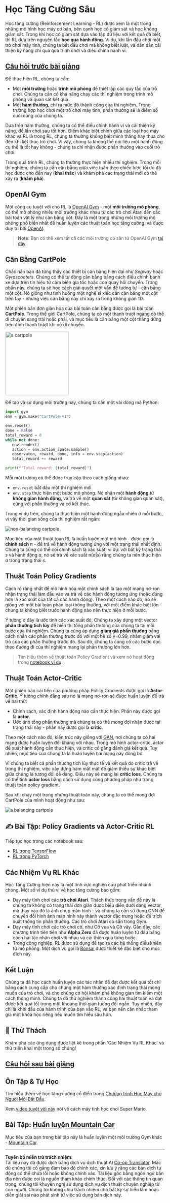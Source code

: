 <!--
CO_OP_TRANSLATOR_METADATA:
{
  "original_hash": "dbacf9b1915612981d76059678e563e5",
  "translation_date": "2025-08-29T12:14:40+00:00",
  "source_file": "lessons/6-Other/22-DeepRL/README.md",
  "language_code": "vi"
}
-->
# Học Tăng Cường Sâu

Học tăng cường (Reinforcement Learning - RL) được xem là một trong những mô hình học máy cơ bản, bên cạnh học có giám sát và học không giám sát. Trong khi học có giám sát dựa vào tập dữ liệu với kết quả đã biết, thì RL dựa trên nguyên tắc **học qua hành động**. Ví dụ, khi lần đầu chơi một trò chơi máy tính, chúng ta bắt đầu chơi mà không biết luật, và dần dần cải thiện kỹ năng chỉ qua quá trình chơi và điều chỉnh hành vi.

## [Câu hỏi trước bài giảng](https://red-field-0a6ddfd03.1.azurestaticapps.net/quiz/122)

Để thực hiện RL, chúng ta cần:

* Một **môi trường** hoặc **trình mô phỏng** để thiết lập các quy tắc của trò chơi. Chúng ta cần có khả năng chạy các thí nghiệm trong trình mô phỏng và quan sát kết quả.
* Một **hàm thưởng**, chỉ ra mức độ thành công của thí nghiệm. Trong trường hợp học chơi một trò chơi máy tính, phần thưởng sẽ là điểm số cuối cùng của chúng ta.

Dựa trên hàm thưởng, chúng ta có thể điều chỉnh hành vi và cải thiện kỹ năng, để lần chơi sau tốt hơn. Điểm khác biệt chính giữa các loại học máy khác và RL là trong RL, chúng ta thường không biết mình thắng hay thua cho đến khi kết thúc trò chơi. Vì vậy, chúng ta không thể nói liệu một hành động cụ thể là tốt hay không - chúng ta chỉ nhận được phần thưởng vào cuối trò chơi.

Trong quá trình RL, chúng ta thường thực hiện nhiều thí nghiệm. Trong mỗi thí nghiệm, chúng ta cần cân bằng giữa việc tuân theo chiến lược tối ưu đã học được cho đến nay (**khai thác**) và khám phá các trạng thái mới có thể xảy ra (**khám phá**).

## OpenAI Gym

Một công cụ tuyệt vời cho RL là [OpenAI Gym](https://gym.openai.com/) - một **môi trường mô phỏng**, có thể mô phỏng nhiều môi trường khác nhau từ các trò chơi Atari đến các bài toán vật lý như cân bằng cột. Đây là một trong những môi trường mô phỏng phổ biến nhất để huấn luyện các thuật toán học tăng cường, và được duy trì bởi [OpenAI](https://openai.com/).

> **Note**: Bạn có thể xem tất cả các môi trường có sẵn từ OpenAI Gym [tại đây](https://gym.openai.com/envs/#classic_control).

## Cân Bằng CartPole

Chắc hẳn bạn đã từng thấy các thiết bị cân bằng hiện đại như *Segway* hoặc *Gyroscooters*. Chúng có thể tự động cân bằng bằng cách điều chỉnh bánh xe dựa trên tín hiệu từ cảm biến gia tốc hoặc con quay hồi chuyển. Trong phần này, chúng ta sẽ học cách giải quyết một vấn đề tương tự - cân bằng một cột. Nó giống như tình huống một nghệ sĩ xiếc cần cân bằng một cột trên tay - nhưng việc cân bằng này chỉ xảy ra trong không gian 1D.

Một phiên bản đơn giản hóa của bài toán cân bằng được gọi là bài toán **CartPole**. Trong thế giới CartPole, chúng ta có một thanh trượt ngang có thể di chuyển sang trái hoặc phải, và mục tiêu là cân bằng một cột thẳng đứng trên đỉnh thanh trượt khi nó di chuyển.

<img alt="a cartpole" src="images/cartpole.png" width="200"/>

Để tạo và sử dụng môi trường này, chúng ta cần một vài dòng mã Python:

```python
import gym
env = gym.make("CartPole-v1")

env.reset()
done = False
total_reward = 0
while not done:
   env.render()
   action = env.action_space.sample()
   observaton, reward, done, info = env.step(action)
   total_reward += reward

print(f"Total reward: {total_reward}")
```

Mỗi môi trường có thể được truy cập theo cách giống nhau:
* `env.reset` bắt đầu một thí nghiệm mới
* `env.step` thực hiện một bước mô phỏng. Nó nhận một **hành động** từ **không gian hành động**, và trả về một **quan sát** (từ không gian quan sát), cùng với phần thưởng và cờ kết thúc.

Trong ví dụ trên, chúng ta thực hiện một hành động ngẫu nhiên ở mỗi bước, vì vậy thời gian sống của thí nghiệm rất ngắn:

![non-balancing cartpole](../../../../../lessons/6-Other/22-DeepRL/images/cartpole-nobalance.gif)

Mục tiêu của một thuật toán RL là huấn luyện một mô hình - được gọi là **chính sách** π - để trả về hành động tương ứng với một trạng thái nhất định. Chúng ta cũng có thể coi chính sách là xác suất, ví dụ: với bất kỳ trạng thái *s* và hành động *a*, nó sẽ trả về xác suất π(*a*|*s*) rằng chúng ta nên thực hiện *a* trong trạng thái *s*.

## Thuật Toán Policy Gradients

Cách rõ ràng nhất để mô hình hóa một chính sách là tạo một mạng nơ-ron nhận trạng thái làm đầu vào và trả về các hành động tương ứng (hoặc đúng hơn là xác suất của tất cả các hành động). Theo một cách nào đó, nó sẽ giống với một bài toán phân loại thông thường, với một điểm khác biệt lớn - chúng ta không biết trước hành động nào nên thực hiện ở mỗi bước.

Ý tưởng ở đây là ước tính các xác suất đó. Chúng ta xây dựng một vector **phần thưởng tích lũy** để hiển thị tổng phần thưởng của chúng ta tại mỗi bước của thí nghiệm. Chúng ta cũng áp dụng **giảm giá phần thưởng** bằng cách nhân các phần thưởng trước đó với một hệ số γ=0.99, nhằm giảm vai trò của các phần thưởng trước đó. Sau đó, chúng ta củng cố các bước dọc theo đường đi của thí nghiệm mang lại phần thưởng lớn hơn.

> Tìm hiểu thêm về thuật toán Policy Gradient và xem nó hoạt động trong [notebook ví dụ](CartPole-RL-TF.ipynb).

## Thuật Toán Actor-Critic

Một phiên bản cải tiến của phương pháp Policy Gradients được gọi là **Actor-Critic**. Ý tưởng chính đằng sau nó là mạng nơ-ron sẽ được huấn luyện để trả về hai thứ:

* Chính sách, xác định hành động nào cần thực hiện. Phần này được gọi là **actor**.
* Ước tính tổng phần thưởng mà chúng ta có thể mong đợi nhận được tại trạng thái này - phần này được gọi là **critic**.

Theo một cách nào đó, kiến trúc này giống với [GAN](../../4-ComputerVision/10-GANs/README.md), nơi chúng ta có hai mạng được huấn luyện đối kháng với nhau. Trong mô hình actor-critic, actor đề xuất hành động cần thực hiện, và critic cố gắng đánh giá kết quả. Tuy nhiên, mục tiêu của chúng ta là huấn luyện hai mạng này đồng bộ.

Vì chúng ta biết cả phần thưởng tích lũy thực tế và kết quả do critic trả về trong thí nghiệm, việc xây dựng hàm mất mát để giảm thiểu sự khác biệt giữa chúng là tương đối dễ dàng. Điều này sẽ mang lại **critic loss**. Chúng ta có thể tính **actor loss** bằng cách sử dụng cùng phương pháp như trong thuật toán policy gradient.

Sau khi chạy một trong những thuật toán này, chúng ta có thể mong đợi CartPole của mình hoạt động như sau:

![a balancing cartpole](../../../../../lessons/6-Other/22-DeepRL/images/cartpole-balance.gif)

## ✍️ Bài Tập: Policy Gradients và Actor-Critic RL

Tiếp tục học trong các notebook sau:

* [RL trong TensorFlow](CartPole-RL-TF.ipynb)
* [RL trong PyTorch](CartPole-RL-PyTorch.ipynb)

## Các Nhiệm Vụ RL Khác

Học Tăng Cường hiện nay là một lĩnh vực nghiên cứu phát triển nhanh chóng. Một số ví dụ thú vị về học tăng cường bao gồm:

* Dạy máy tính chơi các **trò chơi Atari**. Thách thức trong vấn đề này là chúng ta không có trạng thái đơn giản được biểu diễn dưới dạng vector, mà thay vào đó là ảnh chụp màn hình - và chúng ta cần sử dụng CNN để chuyển đổi hình ảnh màn hình này thành vector đặc trưng hoặc để trích xuất thông tin phần thưởng. Các trò chơi Atari có sẵn trong Gym.
* Dạy máy tính chơi các trò chơi cờ, như Cờ vua và Cờ vây. Gần đây, các chương trình tiên tiến như **Alpha Zero** đã được huấn luyện từ đầu bằng cách hai tác nhân chơi với nhau và cải thiện qua từng bước.
* Trong công nghiệp, RL được sử dụng để tạo ra các hệ thống điều khiển từ mô phỏng. Một dịch vụ gọi là [Bonsai](https://azure.microsoft.com/services/project-bonsai/?WT.mc_id=academic-77998-cacaste) được thiết kế đặc biệt cho mục đích này.

## Kết Luận

Chúng ta đã học cách huấn luyện các tác nhân để đạt được kết quả tốt chỉ bằng cách cung cấp cho chúng một hàm thưởng xác định trạng thái mong muốn của trò chơi, và cho chúng cơ hội khám phá không gian tìm kiếm một cách thông minh. Chúng ta đã thử nghiệm thành công hai thuật toán và đạt được kết quả tốt trong một khoảng thời gian tương đối ngắn. Tuy nhiên, đây chỉ là khởi đầu của hành trình của bạn vào RL, và bạn nên cân nhắc tham gia một khóa học riêng nếu muốn tìm hiểu sâu hơn.

## 🚀 Thử Thách

Khám phá các ứng dụng được liệt kê trong phần 'Các Nhiệm Vụ RL Khác' và thử triển khai một trong số chúng!

## [Câu hỏi sau bài giảng](https://red-field-0a6ddfd03.1.azurestaticapps.net/quiz/222)

## Ôn Tập & Tự Học

Tìm hiểu thêm về học tăng cường cổ điển trong [Chương trình Học Máy cho Người Mới Bắt Đầu](https://github.com/microsoft/ML-For-Beginners/blob/main/8-Reinforcement/README.md).

Xem [video tuyệt vời này](https://www.youtube.com/watch?v=qv6UVOQ0F44) nói về cách máy tính học chơi Super Mario.

## Bài Tập: [Huấn luyện Mountain Car](lab/README.md)

Mục tiêu của bạn trong bài tập này là huấn luyện một môi trường Gym khác - [Mountain Car](https://www.gymlibrary.ml/environments/classic_control/mountain_car/).

---

**Tuyên bố miễn trừ trách nhiệm**:  
Tài liệu này đã được dịch bằng dịch vụ dịch thuật AI [Co-op Translator](https://github.com/Azure/co-op-translator). Mặc dù chúng tôi cố gắng đảm bảo độ chính xác, xin lưu ý rằng các bản dịch tự động có thể chứa lỗi hoặc không chính xác. Tài liệu gốc bằng ngôn ngữ bản địa nên được coi là nguồn tham khảo chính thức. Đối với các thông tin quan trọng, chúng tôi khuyến nghị sử dụng dịch vụ dịch thuật chuyên nghiệp từ con người. Chúng tôi không chịu trách nhiệm cho bất kỳ sự hiểu lầm hoặc diễn giải sai nào phát sinh từ việc sử dụng bản dịch này.